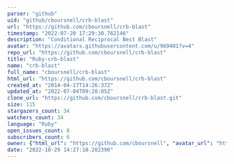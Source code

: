 ```yaml
---
parser: "github"
uid: "github/cboursnell/crb-blast"
url: "https://github.com/cboursnell/crb-blast"
timestamp: "2022-07-20 17:29:30.762146"
description: "Conditional Reciprocal Best Blast"
avatar: "https://avatars.githubusercontent.com/u/969401?v=4"
repo_url: "https://github.com/cboursnell/crb-blast"
title: "Ruby-crb-blast"
name: "crb-blast"
full_name: "cboursnell/crb-blast"
html_url: "https://github.com/cboursnell/crb-blast"
created_at: "2014-04-17T14:26:37Z"
updated_at: "2022-07-04T09:28:05Z"
clone_url: "https://github.com/cboursnell/crb-blast.git"
size: 115
stargazers_count: 34
watchers_count: 34
language: "Ruby"
open_issues_count: 8
subscribers_count: 6
owner: {"html_url": "https://github.com/cboursnell", "avatar_url": "https://avatars.githubusercontent.com/u/969401?v=4", "login": "cboursnell", "type": "User"}
date: "2022-10-29 14:27:10.282390"
---
```

